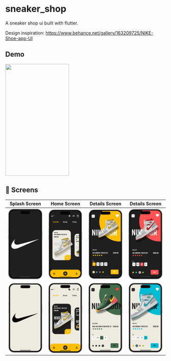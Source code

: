 # sneaker_shop


A sneaker shop ui built with flutter.

Design inspiration: https://www.behance.net/gallery/163209725/NIKE-Shoe-app-UI

## Demo

<img src="https://user-images.githubusercontent.com/44390350/229267820-395b376a-fab6-4ab4-9cda-1a94a8ac65ce.mp4" width="200" height="350">

## :iphone: Screens

Splash Screen | Home Screen | Details Screen | Details Screen |
:----------:|:-------------:|:--------------:|:--------------:|
![](./readme_files/sneaker_dark_1.png) | ![](./readme_files/sneaker_dark_2.png) | ![](./readme_files/sneaker_dark_3.png) | ![](./readme_files/sneaker_dark_4.png)
![](./readme_files/sneaker_light_1.png) | ![](./readme_files/sneaker_light_2.png) | ![](./readme_files/sneaker_light_3.png) | ![](./readme_files/sneaker_light_4.png)
